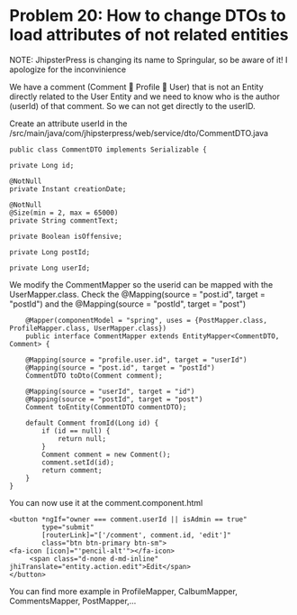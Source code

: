 # Problem 20: How to change DTOs to load attributes of not related entities


NOTE: JhipsterPress is changing its name to Springular, so be aware of it! I apologize for the inconvinience

We have a comment (Comment  Profile  User) that is not an Entity directly related to the User Entity and we need to know who is the author (userId) of that comment. So we can not get directly to the userID. 

Create an attribute userId in the /src/main/java/com/jhipsterpress/web/service/dto/CommentDTO.java

	public class CommentDTO implements Serializable {

    private Long id;

    @NotNull
    private Instant creationDate;

    @NotNull
    @Size(min = 2, max = 65000)
    private String commentText;

    private Boolean isOffensive;

    private Long postId;

    private Long userId;

	
We modify the CommentMapper so the userid can be mapped with the UserMapper.class. Check the @Mapping(source = "post.id", target = "postId") and the @Mapping(source = "postId", target = "post")

		@Mapper(componentModel = "spring", uses = {PostMapper.class, ProfileMapper.class, UserMapper.class})
		public interface CommentMapper extends EntityMapper<CommentDTO, Comment> {
	
	    @Mapping(source = "profile.user.id", target = "userId")
	    @Mapping(source = "post.id", target = "postId")
	    CommentDTO toDto(Comment comment);
	
	    @Mapping(source = "userId", target = "id")
	    @Mapping(source = "postId", target = "post")
	    Comment toEntity(CommentDTO commentDTO);
	
	    default Comment fromId(Long id) {
	        if (id == null) {
	            return null;
	        }
	        Comment comment = new Comment();
	        comment.setId(id);
	        return comment;
	    }
	}

You can now use it at the comment.component.html 

	<button *ngIf="owner === comment.userId || isAdmin == true"
	        type="submit"
	        [routerLink]="['/comment', comment.id, 'edit']"
	        class="btn btn-primary btn-sm">
	<fa-icon [icon]="'pencil-alt'"></fa-icon>
	     <span class="d-none d-md-inline" jhiTranslate="entity.action.edit">Edit</span>
	</button>

You can find more example in ProfileMapper, CalbumMapper, CommentsMapper, PostMapper,…